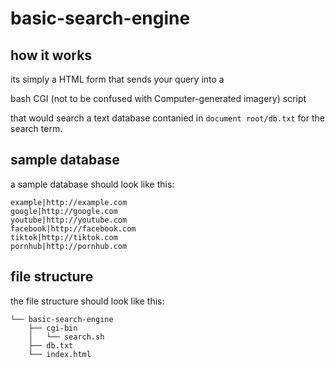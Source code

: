 # basic-search-engine

## how it works
its simply a HTML form that sends your query into a

bash CGI (not to be confused with Computer-generated imagery) script

that would search a text database contanied in `document root/db.txt` for the search term.

## sample database
a sample database should look like this:
```
example|http://example.com
google|http://google.com
youtube|http://youtube.com
facebook|http://facebook.com
tiktok|http://tiktok.com
pornhub|http://pornhub.com
```
## file structure
the file structure should look like this:
```
└── basic-search-engine
    ├── cgi-bin
    │   └── search.sh
    ├── db.txt
    └── index.html
```
